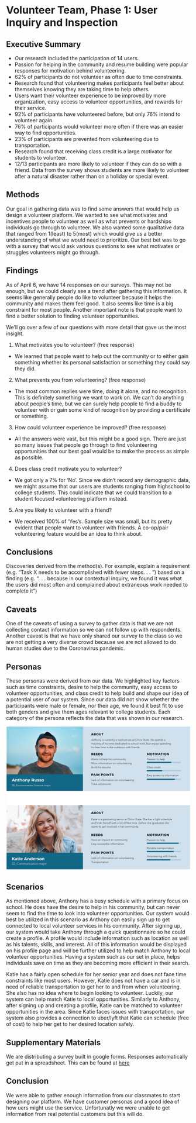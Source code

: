 # Volunteer Team, Phase 1: User Inquiry and Inspection

## Executive Summary

* Our research included the participation of 14 users.
* Passion for helping in the community and resume building were popular responses for motivation behind volunteering.
* 62% of participants do not volunteer as often due to time constraints.
* Research found that volunteering makes participants feel better about themselves knowing they are taking time to help others.
* Users want their volunteer experience to be improved by more organization, easy access to volunteer opportunities, and rewards for their service.
* 92% of participants have volunteered before, but only 76% intend to volunteer again.
* 76% of participants would volunteer more often if there was an easier way to find opportunities.
* 23% of participants are prevented from volunteering due to transportation.
* Research found that receiving class credit is a large motivator for students to volunteer.
* 12/13 participants are more likely to volunteer if they can do so with a friend.
Data from the survey shows students are more likely to volunteer after a natural disaster rather than on a holiday or special event. 

## Methods

Our goal in gathering data was to find some answers that would help us design a volunteer platform. We wanted to see what motivates and incentives people to volunteer as well as what prevents or hardships individuals go through to volunteer. We also wanted some qualitative data that ranged from 1(least) to 5(most) which would give us a better understanding of what we would need to prioritize. Our best bet was to go with a survey that would ask various questions to see what motivates or struggles volunteers might go through. 


## Findings

As of April 6, we have 14 responses on our surveys. This may not be enough, but we could clearly see a trend after gathering this information. It seems like generally people do like to volunteer because it helps the community and makes them feel good. It also seems like time is a big constraint for most people. Another important note is that people want to find a better solution to finding volunteer opportunities. 

We’ll go over a few of our questions with more detail that gave us the most insight. 
1. What motivates you to volunteer? (free response)
  * We learned that people want to help out the community or to either gain something whether its personal satisfaction or something they could say they did.
2. What prevents you from volunteering? (free response)
  * The most common replies were time, doing it alone, and no recognition. This is definitely something we want to work on. We can’t do anything about people’s time, but we can surely help people to find a buddy to volunteer with or gain some kind of recognition by providing a certificate or something. 
3. How could volunteer experience be improved? (free response)
  * All the answers were vast, but this might be a good sign. There are just so many issues that people go through to find volunteering opportunities that our best goal would be to make the process as simple as possible. 
4. Does class credit motivate you to volunteer? 
  * We got only a 7% for ‘No’. Since we didn’t record any demographic data, we might assume that our users are students ranging from highschool to college students. This could indicate that we could transition to a student focused volunteering platform instead. 
5. Are you likely to volunteer with a friend? 
  * We received 100% of ‘Yes’s. Sample size was small, but its pretty evident that people want to volunteer with friends. A co-op/pair volunteering feature would be an idea to think about. 


## Conclusions

Discoveries derived from the method(s). For example, explain a requirement (e.g. “Task X needs to be accomplished with fewer steps. . . ”) based on a finding (e.g. “. . . because in our contextual inquiry, we found it was what the users did most often and complained about extraneous work needed to complete it”)

## Caveats

One of the caveats of using a survey to gather data is that we are not collecting contact information so we can not follow up with respondents. Another caveat is that we have only shared our survey to the class so we are not getting a very diverse crowd because we are not allowed to do human studies due to the Coronavirus pandemic.

## Personas 

These personas were derived from our data. We highlighted key factors such as time constraints, desire to help the community, easy access to volunteer opportunities, and class credit to help build and shape our idea of a potential user of our system. Since our data did not show whether the participants were male or female, nor their age, we found it best fit to use both genders and give them ages relevant to college students.  Each category of the persona reflects the data that was shown in our research.

![persona](../assets/persona.png)

## Scenarios

As mentioned above, Anthony has a busy schedule with a primary focus on school. He does have the desire to help in his community, but can never seem to find the time to look into volunteer opportunities. Our system would best be utilized in this scenario as Anthony can easily sign up to get connected to local volunteer services in his community. After signing up, our system would take Anthony through a quick questionnaire so he could create a profile. A profile would include information such as location as well as his talents, skills, and interest. All of this information would be displayed on his profile page and will be further utilized to help match Anthony to local volunteer opportunities. Having a system such as our set in place, helps individuals save on time as they are becoming more efficient in their search.

Katie has a fairly open schedule for her senior year and does not face time constraints like most users. However, Katie does not have a car and is in need of reliable transportation to get her to and from when volunteering. She also has no idea where to begin looking to volunteer. Luckily, our system can help match Katie to local opportunities. Similarly to Anthony, after signing up and creating a profile, Katie can be matched to volunteer opportunities in the area. Since Katie faces issues with transportation, our system also provides a connection to uber/lyft that Katie can schedule (free of cost) to help her get to her desired location safely.



## Supplementary Materials

We are distributing a survey built in google forms. Responses automatically get put in a spreadsheet. This can be found at [here](https://forms.gle/FvFKK7UVtfbz9bZR7)


## Conclusion

We were able to gather enough information from our classmates to start designing our platform. We have customer personas and a good idea of how uers might use the service. Unfortunatly we were unable to get information from real potential customers but this will do.

